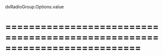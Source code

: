 <!--id-->dxRadioGroup.Options.value<!--/id-->
===========================================================================
===========================================================================

